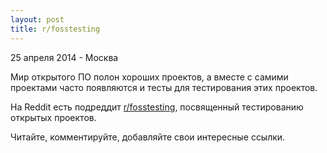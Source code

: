 ```yaml
---
layout: post
title: r/fosstesting
---
```


<p class="meta">25 апреля 2014 - Москва</p>

Мир открытого ПО полон хороших проектов, а вместе с самими проектами
часто появляются и тесты для тестирования этих проектов.

На Reddit есть подреддит [r/fosstesting](https://www.reddit.com/r/fosstesting/),
посвященный тестированию открытых проектов.

Читайте, комментируйте, добавляйте свои интересные ссылки.
